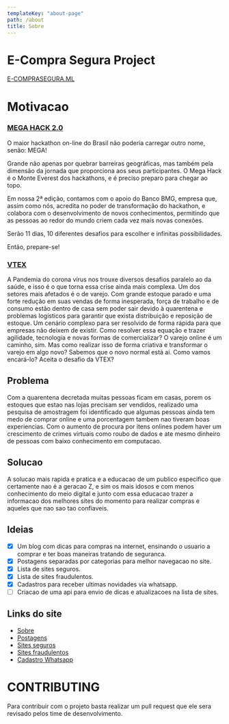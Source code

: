 ```yaml
---
templateKey: "about-page"
path: /about
title: Sobre
---
```


# E-Compra Segura Project

[E-COMPRASEGURA.ML](https://e-comprasegura.ml/)

# Motivacao

### [MEGA HACK 2.0](https://www.megahack.com.br/)

O maior hackathon on-line do Brasil não poderia carregar outro nome, senão: MEGA!

Grande não apenas por quebrar barreiras geográficas, mas também pela dimensão da jornada que proporciona aos seus participantes. O Mega Hack é o Monte Everest dos hackathons, e é preciso preparo para chegar ao topo.

Em nossa 2ª edição, contamos com o apoio do Banco BMG, empresa que, assim como nós, acredita no poder de transformação do hackathon, e colabora com o desenvolvimento de novos conhecimentos, permitindo que as pessoas ao redor do mundo criem cada vez mais novas conexões.

Serão 11 dias, 10 diferentes desafios para escolher e infinitas possibilidades.

Então, prepare-se!

### [VTEX](https://vtex.com/br-pt/)

A Pandemia do corona vírus nos trouxe diversos desafios paralelo ao da saúde, e isso é o
que torna essa crise ainda mais complexa.
Um dos setores mais afetados é o de varejo. Com grande estoque parado e uma forte
redução em suas vendas de forma inesperada, força de trabalho e de consumo estão dentro
de casa sem poder sair devido à quarentena e problemas logísticos para garantir que exista
distribuição e reposição de estoque. Um cenário complexo para ser resolvido de forma
rápida para que empresas não deixem de existir.
Como resolver essa equação e trazer agilidade, tecnologia e novas formas de comercializar?
O varejo online é um caminho, sim. Mas como realizar isso de forma criativa e transformar o
varejo em algo novo? Sabemos que o novo normal está aí. Como vamos encará-lo?
Aceita o desafio da VTEX?

## Problema

Com a quarentena decretada muitas pessoas ficam em casas, porem os estoques que estao nas lojas precisam ser vendidos, realizado uma pesquisa de amostragem foi identificado que algumas pessoas ainda tem medo de comprar online e uma porcentagem tambem nao tiveram boas experiencias. Com o aumento de procura por itens onlines podem haver um crescimento de crimes virtuais como roubo de dados e ate mesmo dinheiro de pessoas com baixo conhecimento em computacao.

## Solucao

A solucao mais rapida e pratica e a educacao de um publico especifico que certamente nao é a geracao Z, e sim os mais idosos e com menos conhecimento do meio digital e junto com essa educacao trazer a informacao dos melhores sites do momento para realizar compras e aqueles que nao sao tao confiaveis.

## Ideias

- [x] Um blog com dicas para compras na internet, ensinando o usuario a comprar e ter boas maneiras tratando de seguranca.
- [x] Postagens separadas por categorias para melhor navegacao no site.
- [x] Lista de sites seguros.
- [x] Lista de sites fraudulentos.
- [x] Cadastros para receber ultimas novidades via whatsapp.
- [ ] Criacao de uma api para envio de dicas e atualizacoes na lista de sites.

## Links do site

- [Sobre](https://e-comprasegura.ml/about/)
- [Postagens](https://e-comprasegura.ml/blog/)
- [Sites seguros](https://e-comprasegura.ml/securitypages/)
- [Sites fraudulentos](https://e-comprasegura.ml/falsepages/)
- [Cadastro Whatsapp](https://e-comprasegura.ml/contact/)

# CONTRIBUTING

Para contribuir com o projeto basta realizar um pull request que ele sera revisado pelos time de desenvolvimento.
